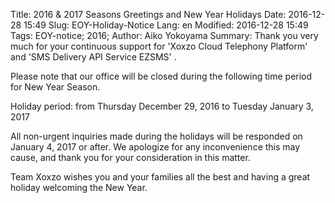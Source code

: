 Title: 2016 &amp; 2017 Seasons Greetings and New Year Holidays
Date: 2016-12-28 15:49
Slug: EOY-Holiday-Notice
Lang: en
Modified: 2016-12-28 15:49
Tags: EOY-notice; 2016;
Author: Aiko Yokoyama
Summary: Thank you very much for your continuous support for 'Xoxzo Cloud Telephony Platform' and 'SMS Delivery API Service EZSMS' .

Please note that our office will be closed during the following time period for New Year Season.

Holiday period: from Thursday December 29, 2016 to Tuesday January 3, 2017

All non-urgent inquiries made during the holidays will be responded on January 4, 2017 or after. 
We apologize for any inconvenience this may cause, and thank you for your consideration in this matter.

Team Xoxzo wishes you and your families all the best and having a great holiday welcoming the New Year.
